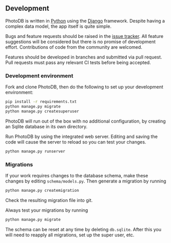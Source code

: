 ## Development

PhotoDB is written in [Python](https://www.python.org/) using the [Django](https://www.djangoproject.com/) framework. Despite having a complex
data model, the app itself is quite simple.

Bugs and feature requests should be raised in the [issue tracker](https://github.com/djjudas21/photodb-django/issues). All feature suggestions will be considered
but there is no promise of development effort. Contributions of code from the community are welcomed.

Features should be developed in branches and submitted via pull request. Pull requests must pass any relevant CI tests before being accepted.

### Development environment

Fork and clone PhotoDB, then do the following to set up your development environment:

```sh
pip install -r requirements.txt
python manage.py migrate
python manage.py createsuperuser
```

PhotoDB will run out of the box with no additional configuration, by creating an Sqlite database in its own directory.

Run PhotoDB by using the integrated web server. Editing and saving the code will cause the server to reload so you can test your changes.

```sh
python manage.py runserver
```

### Migrations

If your work requires changes to the database schema, make these changes by editing `schema/models.py`. Then generate a migration by running

```sh
python manage.py createmigration
```

Check the resulting migration file into git.

Always test your migrations by running

```sh
python manage.py migrate
```

The schema can be reset at any time by deleting `db.sqlite`. After this you will need to reapply all migrations, set up the super user, etc.